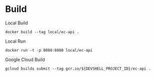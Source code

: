 # Build

Local Build

```
docker build --tag local/ec-api .
```

Local Run

```
docker run -t -p 8080:8080 local/ec-api
```

Google Cloud Build

```
gcloud builds submit --tag gcr.io/${DEVSHELL_PROJECT_ID}/ec-api .
```

